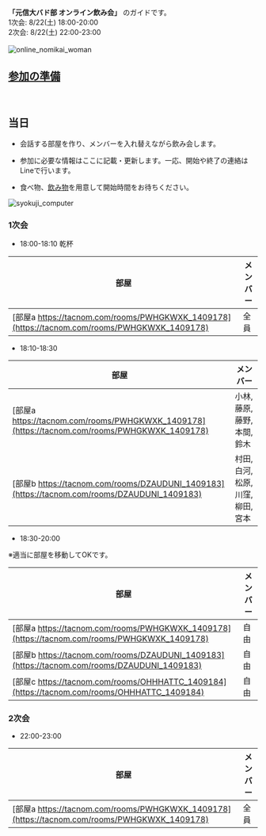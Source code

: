 **「元信大バド部 オンライン飲み会」** のガイドです。 <br>
1次会: 8/22(土) 18:00-20:00 <br>
2次会: 8/22(土) 22:00-23:00 <br>
<br>
![online_nomikai_woman](https://user-images.githubusercontent.com/12508784/88452748-36edde00-ce9c-11ea-820a-3ae08c8d1f19.png)
<br>

## [参加の準備](/junbi.md)
<br>

## 当日

- 会話する部屋を作り、メンバーを入れ替えながら飲み会します。<br>

- 参加に必要な情報はここに記載・更新します。一応、開始や終了の連絡はLineで行います。<br>

- 食べ物、[飲み物](https://www.amazon.co.jp/s?k=%E5%A4%A7%E4%BA%94%E9%83%8E&__mk_ja_JP=%E3%82%AB%E3%82%BF%E3%82%AB%E3%83%8A&ref=nb_sb_noss_2)を用意して開始時間をお待ちください。<br>

![syokuji_computer](https://user-images.githubusercontent.com/12508784/88452753-39503800-ce9c-11ea-9dd7-8bdbafeffddb.png)
<br>

### 1次会
- 18:00-18:10 乾杯

|  部屋  |  メンバー  |
| ---- | ---- |
|  [部屋a https://tacnom.com/rooms/PWHGKWXK_1409178](https://tacnom.com/rooms/PWHGKWXK_1409178)  |  全員  |

- 18:10-18:30

|  部屋  |  メンバー  |
| ---- | ---- |
|  [部屋a https://tacnom.com/rooms/PWHGKWXK_1409178](https://tacnom.com/rooms/PWHGKWXK_1409178)  |  小林, 藤原, 藤野,本間, 鈴木  |
|  [部屋b https://tacnom.com/rooms/DZAUDUNI_1409183](https://tacnom.com/rooms/DZAUDUNI_1409183)  |  村田, 白河, 松原, 川窪,柳田, 宮本  |

- 18:30-20:00

※適当に部屋を移動してOKです。

|  部屋  |  メンバー  |
| ---- | ---- |
| [部屋a https://tacnom.com/rooms/PWHGKWXK_1409178](https://tacnom.com/rooms/PWHGKWXK_1409178) |  自由  |
| [部屋b https://tacnom.com/rooms/DZAUDUNI_1409183](https://tacnom.com/rooms/DZAUDUNI_1409183) |  自由  |
| [部屋c https://tacnom.com/rooms/OHHHATTC_1409184](https://tacnom.com/rooms/OHHHATTC_1409184) |  自由  |



### 2次会
- 22:00-23:00

|  部屋  |  メンバー  |
| ---- | ---- |
| [部屋a https://tacnom.com/rooms/PWHGKWXK_1409178](https://tacnom.com/rooms/PWHGKWXK_1409178) |  全員  |





